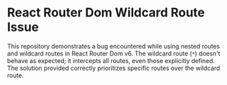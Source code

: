 # React Router Dom Wildcard Route Issue

This repository demonstrates a bug encountered while using nested routes and wildcard routes in React Router Dom v6.  The wildcard route (`*`) doesn't behave as expected; it intercepts all routes, even those explicitly defined.  The solution provided correctly prioritizes specific routes over the wildcard route.